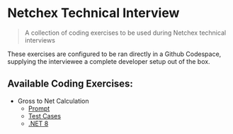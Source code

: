 # Netchex Technical Interview
> A collection of coding exercises to be used during Netchex technical interviews

These exercises are configured to be ran directly in a Github Codespace, supplying the interviewee a complete developer setup out of the box.

## Available Coding Exercises:
- Gross to Net Calculation
  - [Prompt](/gross-to-net/README.md)
  - [Test Cases](/gross-to-net/test-cases.json)
  - [.NET 8](/gross-to-net/dotnet/Program.cs)